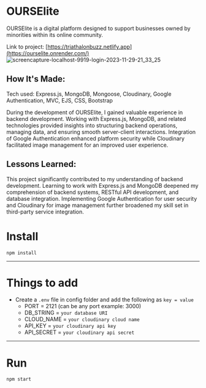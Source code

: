 <h1>OURSElite</h1>
<p>OURSElite is a digital platform designed to support businesses owned by minorities within its online community.</p>

Link to project: [https://triathalonbuzz.netlify.app](https://ourselite.onrender.com/)
![screencapture-localhost-9919-login-2023-11-29-21_33_25](https://github.com/wewjr82/OURSElite/assets/68568420/efc0809d-ec1b-45f1-a027-2417b04a7c5a)

<h2>How It's Made:</h2>


<p>Tech used: Express.js, MongoDB, Mongoose, Cloudinary, Google Authentication, MVC, EJS, CSS, Bootstrap</p>

<p>During the development of OURSElite, I gained valuable experience in backend development. Working with Express.js, MongoDB, and related technologies provided insights into structuring backend operations, managing data, and ensuring smooth server-client interactions. Integration of Google Authentication enhanced platform security while Cloudinary facilitated image management for an improved user experience. </p>

<h2>Lessons Learned:</h2>
<p>This project significantly contributed to my understanding of backend development. Learning to work with Express.js and MongoDB deepened my comprehension of backend systems, RESTful API development, and database integration. Implementing Google Authentication for user security and Cloudinary for image management further broadened my skill set in third-party service integration.</p>

# Install

`npm install`

---

# Things to add

- Create a `.env` file in config folder and add the following as `key = value`
  - PORT = 2121 (can be any port example: 3000)
  - DB_STRING = `your database URI`
  - CLOUD_NAME = `your cloudinary cloud name`
  - API_KEY = `your cloudinary api key`
  - API_SECRET = `your cloudinary api secret`

---

# Run

`npm start`
